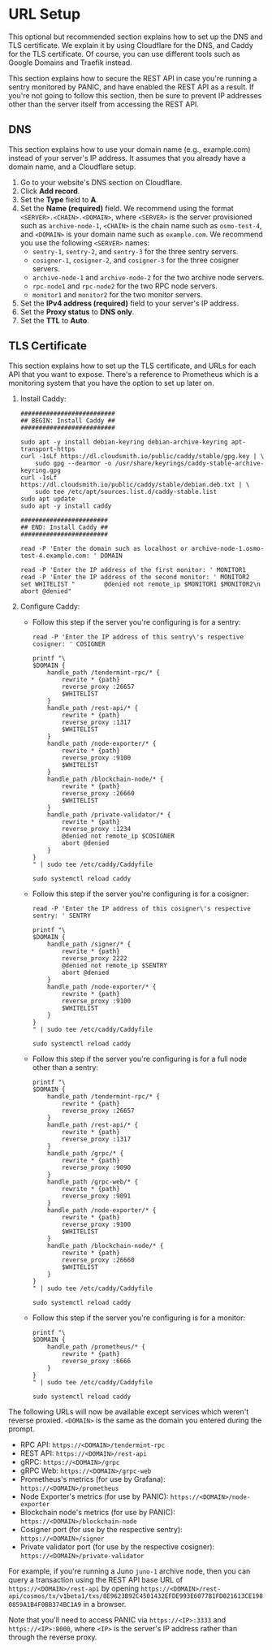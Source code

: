 # URL Setup

This optional but recommended section explains how to set up the DNS and TLS certificate. We explain it by using Cloudflare for the DNS, and Caddy for the TLS certificate. Of course, you can use different tools such as Google Domains and Traefik instead.

This section explains how to secure the REST API in case you're running a sentry monitored by PANIC, and have enabled the REST API as a result. If you're not going to follow this section, then be sure to prevent IP addresses other than the server itself from accessing the REST API.

## DNS

This section explains how to use your domain name (e.g., example.com) instead of your server's IP address. It assumes that you already have a domain name, and a Cloudflare setup.
1. Go to your website's DNS section on Cloudflare.
2. Click **Add record**.
3. Set the **Type** field to **A**.
4. Set the **Name (required)** field. We recommend using the format `<SERVER>.<CHAIN>.<DOMAIN>`, where `<SERVER>` is the server provisioned such as `archive-node-1`, `<CHAIN>` is the chain name such as `osmo-test-4`, and `<DOMAIN>` is your domain name such as `example.com`. We recommend you use the following `<SERVER>` names:
    - `sentry-1`, `sentry-2`, and `sentry-3` for the three sentry servers.
    - `cosigner-1`, `cosigner-2`, and `cosigner-3` for the three cosigner servers.
    - `archive-node-1` and `archive-node-2` for the two archive node servers.
    - `rpc-node1` and `rpc-node2` for the two RPC node servers.
    - `monitor1` and `monitor2` for the two monitor servers.
5. Set the **IPv4 address (required)** field to your server's IP address.
6. Set the **Proxy status** to **DNS only**.
7. Set the **TTL** to **Auto**.

## TLS Certificate

This section explains how to set up the TLS certificate, and URLs for each API that you want to expose. There's a reference to Prometheus which is a monitoring system that you have the option to set up later on.

1. Install Caddy:

    ```shell
    ##########################
    ## BEGIN: Install Caddy ##
    ##########################
   
    sudo apt -y install debian-keyring debian-archive-keyring apt-transport-https
    curl -1sLf https://dl.cloudsmith.io/public/caddy/stable/gpg.key | \
        sudo gpg --dearmor -o /usr/share/keyrings/caddy-stable-archive-keyring.gpg
    curl -1sLf https://dl.cloudsmith.io/public/caddy/stable/debian.deb.txt | \
        sudo tee /etc/apt/sources.list.d/caddy-stable.list
    sudo apt update
    sudo apt -y install caddy
   
    ########################
    ## END: Install Caddy ##
    ########################
   
    read -P 'Enter the domain such as localhost or archive-node-1.osmo-test-4.example.com: ' DOMAIN
   
    read -P 'Enter the IP address of the first monitor: ' MONITOR1
    read -P 'Enter the IP address of the second monitor: ' MONITOR2
    set WHITELIST "        @denied not remote_ip $MONITOR1 $MONITOR2\n        abort @denied" 
    ```
2. Configure Caddy:
    - Follow this step if the server you're configuring is for a sentry:

        ```shell
        read -P 'Enter the IP address of this sentry\'s respective cosigner: ' COSIGNER
      
        printf "\
        $DOMAIN {
            handle_path /tendermint-rpc/* {
                rewrite * {path}
                reverse_proxy :26657
                $WHITELIST
            }
            handle_path /rest-api/* {
                rewrite * {path}
                reverse_proxy :1317
                $WHITELIST
            }
            handle_path /node-exporter/* {
                rewrite * {path}
                reverse_proxy :9100
                $WHITELIST
            }
            handle_path /blockchain-node/* {
                rewrite * {path}
                reverse_proxy :26660
                $WHITELIST
            }
            handle_path /private-validator/* {
                rewrite * {path}
                reverse_proxy :1234
                @denied not remote_ip $COSIGNER
                abort @denied
            }
        }
        " | sudo tee /etc/caddy/Caddyfile
     
        sudo systemctl reload caddy
        ```
    - Follow this step if the server you're configuring is for a cosigner:

        ```shell
        read -P 'Enter the IP address of this cosigner\'s respective sentry: ' SENTRY

        printf "\
        $DOMAIN {
            handle_path /signer/* {
                rewrite * {path}
                reverse_proxy 2222
                @denied not remote_ip $SENTRY
                abort @denied
            }
            handle_path /node-exporter/* {
                rewrite * {path}
                reverse_proxy :9100
                $WHITELIST
            }
        }
        " | sudo tee /etc/caddy/Caddyfile
     
        sudo systemctl reload caddy
        ```
    - Follow this step if the server you're configuring is for a full node other than a sentry:

        ```shell
        printf "\
        $DOMAIN {
            handle_path /tendermint-rpc/* {
                rewrite * {path}
                reverse_proxy :26657
            }
            handle_path /rest-api/* {
                rewrite * {path}
                reverse_proxy :1317
            }
            handle_path /grpc/* {
                rewrite * {path}
                reverse_proxy :9090
            }
            handle_path /grpc-web/* {
                rewrite * {path}
                reverse_proxy :9091
            }
            handle_path /node-exporter/* {
                rewrite * {path}
                reverse_proxy :9100
                $WHITELIST
            }
            handle_path /blockchain-node/* {
                rewrite * {path}
                reverse_proxy :26660
                $WHITELIST
            }
        }
        " | sudo tee /etc/caddy/Caddyfile
     
        sudo systemctl reload caddy
        ```
   - Follow this step if the server you're configuring is for a monitor:

       ```shell
       printf "\
       $DOMAIN {
           handle_path /prometheus/* {
               rewrite * {path}
               reverse_proxy :6666
           }
       }
       " | sudo tee /etc/caddy/Caddyfile
    
       sudo systemctl reload caddy
       ```

The following URLs will now be available except services which weren't reverse proxied. `<DOMAIN>` is the same as the domain you entered during the prompt.
- RPC API: `https://<DOMAIN>/tendermint-rpc`
- REST API: `https://<DOMAIN>/rest-api`
- gRPC: `https://<DOMAIN>/grpc`
- gRPC Web: `https://<DOMAIN>/grpc-web`
- Prometheus's metrics (for use by Grafana): `https://<DOMAIN>/prometheus`
- Node Exporter's metrics (for use by PANIC): `https://<DOMAIN>/node-exporter`
- Blockchain node's metrics (for use by PANIC): `https://<DOMAIN>/blockchain-node`
- Cosigner port (for use by the respective sentry): `https://<DOMAIN>/signer`
- Private validator port (for use by the respective cosigner): `https://<DOMAIN>/private-validator`

For example, if you're running a Juno `juno-1` archive node, then you can query a transaction using the REST API base URL of `https://<DOMAIN>/rest-api` by opening `https://<DOMAIN>/rest-api/cosmos/tx/v1beta1/txs/8E9623B92C4501432EFDE993E6077B1FD021613CE1980859A1B4F0BB374BC1A9` in a browser.

Note that you'll need to access PANIC via `https://<IP>:3333` and `https://<IP>:8000`, where `<IP>` is the server's IP address rather than through the reverse proxy.
